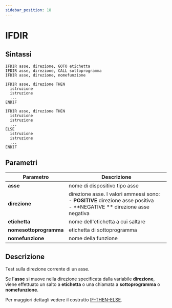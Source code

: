 ```yaml
---
sidebar_position: 18
---
```


# IFDIR

## Sintassi

  ```
IFDIR asse, direzione, GOTO etichetta
IFDIR asse, direzione, CALL sottoprogramma
IFDIR asse, direzione, nomefunzione

IFDIR asse, direzione THEN
    istruzione
    istruzione
    ... 
ENDIF

IFDIR asse, direzione THEN
    istruzione
    istruzione
    ... 
ELSE
    istruzione
    istruzione
    ... 
ENDIF
  ```

## Parametri
|Parametro                    | Descrizione                                                                                            |                
|-----------------------------|--------------------------------------------------------------------------------------------------------|
| **asse**                    | nome di dispositivo tipo asse                                                                          |   
| **direzione**               | direzione asse. I valori ammessi sono: <br/>- **POSITIVE** direzione asse positiva <br/>- **NEGATIVE ** direzione asse negativa |  
| **etichetta**               | nome dell'etichetta a cui saltare                                                                      | 
| **nomesottoprogramma**      | etichetta di sottoprogramma                                                                            |
| **nomefunzione**            | nome della funzione                                                                                    |    

## Descrizione
Test sulla direzione corrente di un asse.

Se l'**asse** si muove nella direzione specificata dalla variabile **direzione**, viene effettuato un salto a **etichetta** o una chiamata a **sottoprogramma** o **nomefunzione**.

Per maggiori dettagli vedere il costrutto [IF-THEN-ELSE](IF.md).
